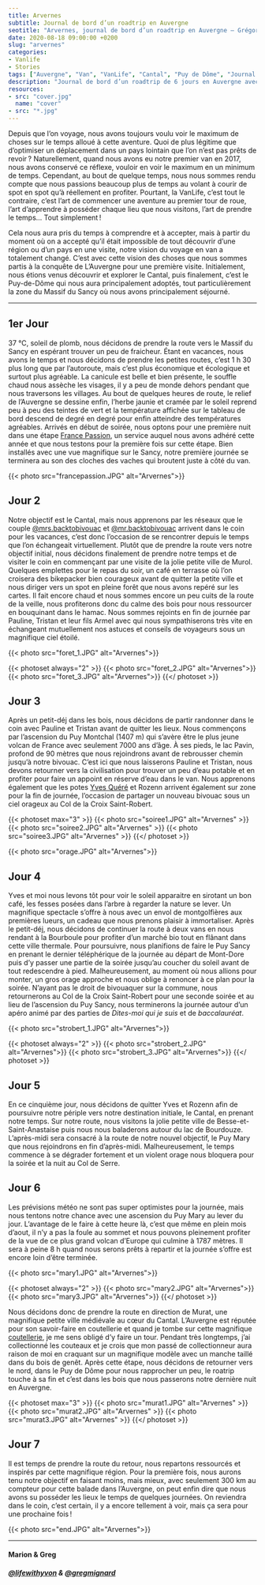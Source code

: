 ```yaml
---
title: Arvernes
subtitle: Journal de bord d’un roadtrip en Auvergne
seotitle: "Arvernes, journal de bord d’un roadtrip en Auvergne — Grégory Mignard"
date: 2020-08-18 09:00:00 +0200
slug: "arvernes"
categories:
- Vanlife
- Stories
tags: ["Auvergne", "Van", "VanLife", "Cantal", "Puy de Dôme", "Journal de bord", "Voyage", "Tourisme", "Microaventure", "Microaventures", "Explore Local", "France"]
description: "Journal de bord d’un roadtrip de 6 jours en Auvergne avec un Van entre le Massif du Sancy et les volcans du Cantal."
resources:
- src: "cover.jpg"
  name: "cover"
- src: "*.jpg"
---
```


Depuis que l’on voyage, nous avons toujours voulu voir le maximum de choses sur le temps alloué à cette aventure. Quoi de plus légitime que d’optimiser un déplacement dans un pays lointain que l’on n’est pas prêts de revoir ? Naturellement, quand nous avons eu notre premier van en 2017, nous avons conservé ce réflexe, vouloir en voir le maximum en un minimum de temps. Cependant, au bout de quelque temps, nous nous sommes rendu compte que nous passions beaucoup plus de temps au volant à courir de spot en spot qu’à réellement en profiter. Pourtant, la VanLife, c’est tout le contraire, c’est l’art de commencer une aventure au premier tour de roue, l’art d’apprendre à posséder chaque lieu que nous visitons, l’art de prendre le temps… Tout simplement !

Cela nous aura pris du temps à comprendre et à accepter, mais à partir du moment où on a accepté qu’il était impossible de tout découvrir d’une région ou d’un pays en une visite, notre vision du voyage en van a totalement changé. C’est avec cette vision des choses que nous sommes partis à la conquête de L’Auvergne pour une première visite. Initialement, nous étions venus découvrir et explorer le Cantal, puis finalement, c’est le Puy-de-Dôme qui nous aura principalement adoptés, tout particulièrement la zone du Massif du Sancy où nous avons principalement séjourné.

***

## 1er Jour

37 °C, soleil de plomb, nous décidons de prendre la route vers le Massif du Sancy en espérant trouver un peu de fraicheur. Étant en vacances, nous avons le temps et nous décidons de prendre les petites routes, c’est 1 h 30 plus long que par l’autoroute, mais c’est plus économique et écologique et surtout plus agréable. La canicule est belle et bien présente, le souffle chaud nous assèche les visages, il y a peu de monde dehors pendant que nous traversons les villages. Au bout de quelques heures de route, le relief de l’Auvergne se dessine enfin, l’herbe jaunie et cramée par le soleil reprend peu à peu des teintes de vert et la température affichée sur le tableau de bord descend de degré en degré pour enfin atteindre des températures agréables. Arrivés en début de soirée, nous optons pour une première nuit dans une étape [France Passion](https://www.france-passion.com/), un service auquel nous avons adhéré cette année et que nous testons pour la première fois sur cette étape. Bien installés avec une vue magnifique sur le Sancy, notre première journée se terminera au son des cloches des vaches qui broutent juste à côté du van.

{{< photo src="francepassion.JPG" alt="Arvernes">}}

## Jour 2

Notre objectif est le Cantal, mais nous apprenons par les réseaux que le couple [@mrs.backtobivouac](https://www.instagram.com/mrs.backtobivouac/) et [@mr.backtobivouac](https://www.instagram.com/mr.backtobivouac/) arrivent dans le coin pour les vacances, c’est donc l’occasion de se rencontrer depuis le temps que l’on échangeait virtuellement. Plutôt que de prendre la route vers notre objectif initial, nous décidons finalement de prendre notre temps et de visiter le coin en commençant par une visite de la jolie petite ville de Murol. Quelques emplettes pour le repas du soir, un café en terrasse où l’on croisera des bikepacker bien courageux avant de quitter la petite ville et nous diriger vers un spot en pleine forêt que nous avons repéré sur les cartes. Il fait encore chaud et nous sommes encore un peu cuits de la route de la veille, nous profiterons donc du calme des bois pour nous ressourcer en bouquinant dans le hamac. Nous sommes rejoints en fin de journée par Pauline, Tristan et leur fils Armel avec qui nous sympathiserons très vite en échangeant mutuellement nos astuces et conseils de voyageurs sous un magnifique ciel étoilé.

{{< photo src="foret_1.JPG" alt="Arvernes">}}

{{< photoset always="2" >}}
{{< photo src="foret_2.JPG" alt="Arvernes">}}
{{< photo src="foret_3.JPG" alt="Arvernes">}}
{{</ photoset >}}

## Jour 3

Après un petit-déj dans les bois, nous décidons de partir randonner dans le coin avec Pauline et Tristan avant de quitter les lieux. Nous commençons par l’ascension du Puy Montchal (1407 m) qui s’avère être le plus jeune volcan de France avec seulement 7000 ans d’âge. À ses pieds, le lac Pavin, profond de 90 mètres que nous rejoindrons avant de rebrousser chemin jusqu’à notre bivouac. C’est ici que nous laisserons Pauline et Tristan, nous devons retourner vers la civilisation pour trouver un peu d’eau potable et en profiter pour faire un appoint en réserve d’eau dans le van. Nous apprenons également que les potes [Yves Quéré](https://www.instagram.com/yvesquere_/) et Rozenn arrivent également sur zone pour la fin de journée, l’occasion de partager un nouveau bivouac sous un ciel orageux au Col de la Croix Saint-Robert.

{{< photoset max="3" >}}
  {{< photo src="soiree1.JPG" alt="Arvernes" >}}
  {{< photo src="soiree2.JPG" alt="Arvernes" >}}
  {{< photo src="soiree3.JPG" alt="Arvernes" >}}
{{</ photoset >}}

{{< photo src="orage.JPG" alt="Arvernes">}}

## Jour 4

Yves et moi nous levons tôt pour voir le soleil apparaitre en sirotant un bon café, les fesses posées dans l’arbre à regarder la nature se lever. Un magnifique spectacle s’offre à nous avec un envol de montgolfières aux premières lueurs, un cadeau que nous prenons plaisir à immortaliser. Après le petit-déj, nous décidons de continuer la route à deux vans en nous rendant à la Bourboule pour profiter d’un marché bio tout en flânant dans cette ville thermale. Pour poursuivre, nous planifions de faire le Puy Sancy en prenant le dernier téléphérique de la journée au départ de Mont-Dore puis d’y passer une partie de la soirée jusqu’au coucher du soleil avant de tout redescendre à pied. Malheureusement, au moment où nous allions pour monter, un gros orage approche et nous oblige à renoncer à ce plan pour la soirée. N’ayant pas le droit de bivouaquer sur la commune, nous retournerons au Col de la Croix Saint-Robert pour une seconde soirée et au lieu de l’ascension du Puy Sancy, nous terminerons la journée autour d’un apéro animé par des parties de *Dites-moi qui je suis* et de *baccalauréat*.

{{< photo src="strobert_1.JPG" alt="Arvernes">}}

{{< photoset always="2" >}}
{{< photo src="strobert_2.JPG" alt="Arvernes">}}
{{< photo src="strobert_3.JPG" alt="Arvernes">}}
{{</ photoset >}}

## Jour 5

En ce cinquième jour, nous décidons de quitter Yves et Rozenn afin de poursuivre notre périple vers notre destination initiale, le Cantal, en prenant notre temps. Sur notre route, nous visitons la jolie petite ville de Besse-et-Saint-Anastaise puis nous nous baladerons autour du lac de Bourdouze. L’après-midi sera consacré à la route de notre nouvel objectif, le Puy Mary que nous rejoindrons en fin d’après-midi. Malheureusement, le temps commence à se dégrader fortement et un violent orage nous bloquera pour la soirée et la nuit au Col de Serre.

## Jour 6

Les prévisions météo ne sont pas super optimistes pour la journée, mais nous tentons notre chance avec une ascension du Puy Mary au lever du jour. L’avantage de le faire à cette heure là, c’est que même en plein mois d’aout, il n’y a pas la foule au sommet et nous pouvons pleinement profiter de la vue de ce plus grand volcan d’Europe qui culmine à 1787 mètres. Il sera à peine 8 h quand nous serons prêts à repartir et la journée s’offre est encore loin d’être terminée. 

{{< photo src="mary1.JPG" alt="Arvernes">}}

{{< photoset always="2" >}}
{{< photo src="mary2.JPG" alt="Arvernes">}}
{{< photo src="mary3.JPG" alt="Arvernes">}}
{{</ photoset >}}

Nous décidons donc de prendre la route en direction de Murat, une magnifique petite ville médiévale au cœur du Cantal. L’Auvergne est réputée pour son savoir-faire en coutellerie et quand je tombe sur cette magnifique [coutellerie](https://coutelleriemurat.com/), je me sens obligé d’y faire un tour. Pendant très longtemps, j’ai collectionné les couteaux et je crois que mon passé de collectionneur aura raison de moi en craquant sur un magnifique modèle avec un manche taillé dans du bois de genêt. Après cette étape, nous décidons de retourner vers le nord, dans le Puy de Dôme pour nous rapprocher un peu, le roatrip touche à sa fin et c’est dans les bois que nous passerons notre dernière nuit en Auvergne.

{{< photoset max="3" >}}
  {{< photo src="murat1.JPG" alt="Arvernes" >}}
  {{< photo src="murat2.JPG" alt="Arvernes" >}}
  {{< photo src="murat3.JPG" alt="Arvernes" >}}
{{</ photoset >}}

## Jour 7

Il est temps de prendre la route du retour, nous repartons ressourcés et inspirés par cette magnifique région. Pour la première fois, nous aurons tenu notre objectif en faisant moins, mais mieux, avec seulement 300 km au compteur pour cette balade dans l’Auvergne, on peut enfin dire que nous avons su posséder les lieux le temps de quelques journées. On reviendra dans le coin, c’est certain, il y a encore tellement à voir, mais ça sera pour une prochaine fois !

{{< photo src="end.JPG" alt="Arvernes">}}

***

#### Marion & Greg
#### *[@lifewithyvon](https://www.instagram.com/lifewithyvon/) & [@gregmignard](https://www.instagram.com/gregmignard/)*